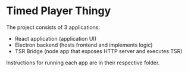 # Timed Player Thingy

The project consists of 3 applications:

- React application (application UI)
- Electron backend (hosts frontend and implements logic)
- TSR Bridge (node app that exposes HTTP server and executes TSR)

Instructions for running each app are in their respective folder.
